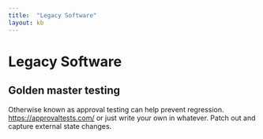 ```yaml
---
title:  "Legacy Software"
layout: kb
---
```

# Legacy Software

## Golden master testing
Otherwise known as approval testing can help prevent regression.
https://approvaltests.com/ or just write your own in whatever.
Patch out and capture external state changes.